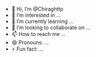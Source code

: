 - 👋 Hi, I’m @Chiraghttp
- 👀 I’m interested in ...
- 🌱 I’m currently learning ...
- 💞️ I’m looking to collaborate on ...
- 📫 How to reach me ...
- 😄 Pronouns: ...
- ⚡ Fun fact: ...

<!---
Chiraghttp/Chiraghttp is a ✨ special ✨ repository because its `README.md` (this file) appears on your GitHub profile.
You can click the Preview link to take a look at your changes.
--->
